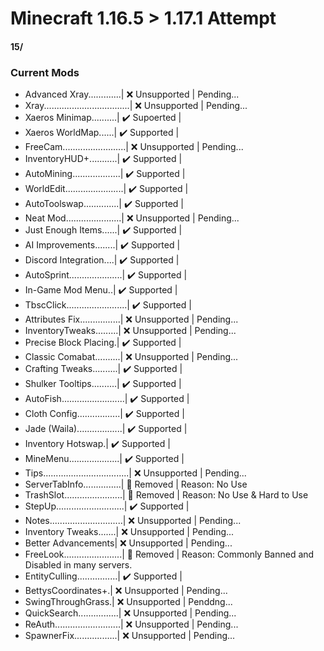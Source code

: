 # Minecraft 1.16.5 > 1.17.1 Attempt
#### 15/
### Current Mods
- Advanced Xray.............| ❌ Unsupported |
  Pending...
- Xray..................................| ❌ Unsupported |
  Pending...
- Xaeros Minimap..........| ✔️ Supoerted   |
- Xaeros WorldMap......| ✔️ Supported   |
- FreeCam.........................| ❌ Unsupported |
  Pending...
- InventoryHUD+...........| ✔️ Supported   |
- AutoMining...................| ✔️ Supported   |
- WorldEdit.......................| ✔️ Supported   |
- AutoToolswap..............| ✔️ Supported   |
- Neat Mod......................| ❌ Unsupported |
  Pending...
- Just Enough Items......| ✔️ Supported   |
- AI Improvements........| ✔️ Supported   |
- Discord Integration....| ✔️ Supported   |
- AutoSprint.....................| ✔️ Supported   |
- In-Game Mod Menu..| ✔️ Supported   |
- TbscClick........................| ✔️ Supported   |
- Attributes Fix................| ❌ Unsupported |
  Pending...
- InventoryTweaks.........| ❌ Unsupported |
  Pending...
- Precise Block Placing.| ✔️ Supported |
- Classic Comabat..........| ❌ Unsupported |
  Pending...
- Crafting Tweaks..........| ✔️ Supported |
- Shulker Tooltips..........| ✔️ Supported |
- AutoFish.........................| ✔️ Supported |
- Cloth Config.................| ✔️ Supported |
- Jade (Waila)..................| ✔️ Supported |
- Inventory Hotswap.| ✔️ Supported |
- MineMenu....................| ✔️ Supported |
- Tips..................................| ❌ Unsupported |
  Pending...
- ServerTabInfo...............| 🚫 Removed | Reason: No Use
- TrashSlot.......................| 🚫 Removed | Reason: No Use & Hard to Use
- StepUp...........................| ✔️ Supported |
- Notes.............................| ❌ Unsupported |
  Pending...
- Inventory Tweaks.......| ❌ Unsupported |
  Pending...
- Better Advancements| ❌ Unsupported |
  Pending...
- FreeLook.......................| 🚫 Removed | Reason: Commonly Banned and Disabled in many servers.
- EntityCulling................| ✔️ Supported |
- BettysCoordinates+.| ❌ Unsupported |
  Pending...
- SwingThroughGrass.| ❌ Unsupported |
  Penddng...
- QuickSearch................| ❌ Unsupported |
  Pending...
- ReAuth..........................| ❌ Unsupported |
  Pending...
- SpawnerFix.................| ❌ Unsupported |
  Pending...
